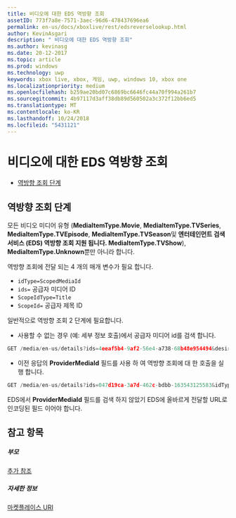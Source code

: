 ```yaml
---
title: 비디오에 대한 EDS 역방향 조회
assetID: 773f7a8e-7571-3aec-96d6-478437696ea6
permalink: en-us/docs/xboxlive/rest/edsreverselookup.html
author: KevinAsgari
description: " 비디오에 대한 EDS 역방향 조회"
ms.author: kevinasg
ms.date: 20-12-2017
ms.topic: article
ms.prod: windows
ms.technology: uwp
keywords: xbox live, xbox, 게임, uwp, windows 10, xbox one
ms.localizationpriority: medium
ms.openlocfilehash: b259ae20bd07c6869bc6646fc44a70f994a261b7
ms.sourcegitcommit: 4b97117d3aff38db89d560502a3c372f12bb6ed5
ms.translationtype: MT
ms.contentlocale: ko-KR
ms.lasthandoff: 10/24/2018
ms.locfileid: "5431121"
---
```

# <a name="eds-reverse-lookup-for-video"></a>비디오에 대한 EDS 역방향 조회
 
  * [역방향 조회 단계](#ID4EQ)
 
<a id="ID4EQ"></a>

 
## <a name="reverse-lookup-steps"></a>역방향 조회 단계
 
모든 비디오 미디어 유형 (**MediaItemType.Movie**, **MediaItemType.TVSeries**, **MediaItemType.TVEpisode**, **MediaItemType.TVSeason**및 **엔터테인먼트 검색 서비스 (EDS) 역방향 조회 지원 됩니다. MediaItemType.TVShow**), **MediaItemType.Unknown**뿐만 아니라 합니다.
 
역방향 조회에 전달 되는 4 개의 매개 변수가 필요 합니다. 
   * `idType=ScopedMediaId`
   * `ids=` 공급자 미디어 ID
   * `ScopeIdType=Title`
   * `ScopeId=` 공급자 제목 ID
 
 
일반적으로 역방향 조회 2 단계에 필요합니다. 
   * 사용할 수 없는 경우 (예: 세부 정보 호출)에서 공급자 미디어 id를 검색 합니다. 

```cpp
GET /media/en-us/details?ids=4eeaf5b4-9af2-56e4-a738-68b48e954494&desiredMediaItemTypes=Movie&desired=Providers
```

 
   * 이전 응답의 **ProviderMediaId** 필드를 사용 하 여 역방향 조회에 대 한 호출을 실행 합니다. 

```cpp
GET /media/en-us/details?ids=047d19ca-3a7d-462c-bdbb-163543125583&idType=ScopedMediaId&desiredMediaItemTypes=Movie&fields=all&ScopeIdType=Title&ScopeId=0x5848085B
```

 
  
 
EDS에서 **ProviderMediaId** 필드를 검색 하지 않았기 EDS에 올바르게 전달할 URL로 인코딩된 필드 이어야 합니다.
  
<a id="ID4EOC"></a>

 
## <a name="see-also"></a>참고 항목
 
<a id="ID4EQC"></a>

 
##### <a name="parent"></a>부모  

[추가 참조](atoc-xboxlivews-reference-additional.md)

  
<a id="ID4E3C"></a>

 
##### <a name="further-information"></a>자세한 정보 

[마켓플레이스 URI](../uri/marketplace/atoc-reference-marketplace.md)

   
